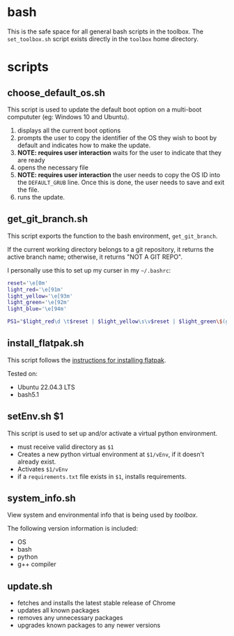 # **bash**

This is the safe space for all general bash scripts in the toolbox. The `set_toolbox.sh` script exists directly in the `toolbox` home directory.

# **scripts**

## **choose_default_os.sh**

This script is used to update the default boot option on a multi-boot compututer (eg: Windows 10 and Ubuntu).

1) displays all the current boot options
1) prompts the user to copy the identifier of the OS they wish to boot by default and indicates how to make the update.
1) **NOTE: requires user interaction** waits for the user to indicate that they are ready
1) opens the necessary file
1) **NOTE: requires user interaction** the user needs to copy the OS ID into the `DEFAULT_GRUB` line. Once this is done, the user needs to save and exit the file.
1) runs the update.

## **get_git_branch.sh**

This script exports the function to the bash environment, `get_git_branch`.

If the current working directory belongs to a git repository, it returns the active branch name; otherwise, it returns "NOT A GIT REPO".

I personally use this to set up my curser in my `~/.bashrc`:
```bash
reset='\e[0m'
light_red='\e[91m'
light_yellow='\e[93m'
light_green='\e[92m'
light_blue='\e[94m'

PS1="$light_red\d \t$reset | $light_yellow\s\v$reset | $light_green\$(get_git_branch)$reset | $light_blue\w$reset\n>> "
```

## **install_flatpak.sh**

This script follows the [instructions for installing flatpak](https://flathub.org/setup/Ubuntu).

Tested on:
- Ubuntu 22.04.3 LTS
- bash5.1

## **setEnv.sh $1**

This script is used to set up and/or activate a virtual python environment.

- must receive valid directory as `$1`
- Creates a new python virtual environment at `$1/vEnv`, if it doesn't already exist.
- Activates `$1/vEnv`
- if a `requirements.txt` file exists in `$1`, installs requirements.

## **system_info.sh**

View system and environmental info that is being used by _toolbox_.

The following version information is included:
- OS
- bash
- python
- g++ compiler

## **update.sh**

- fetches and installs the latest stable release of Chrome
- updates all known packages
- removes any unnecessary packages
- upgrades known packages to any newer versions

